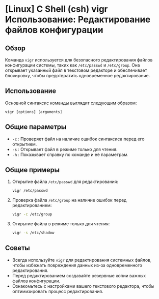 # [Linux] C Shell (csh) vigr Использование: Редактирование файлов конфигурации

## Обзор
Команда `vigr` используется для безопасного редактирования файлов конфигурации системы, таких как `/etc/passwd` и `/etc/group`. Она открывает указанный файл в текстовом редакторе и обеспечивает блокировку, чтобы предотвратить одновременное редактирование.

## Использование
Основной синтаксис команды выглядит следующим образом:

```
vigr [options] [arguments]
```

## Общие параметры
- `-c` : Проверяет файл на наличие ошибок синтаксиса перед его открытием.
- `-s` : Открывает файл в режиме только для чтения.
- `-h` : Показывает справку по команде и её параметрам.

## Общие примеры
1. Открытие файла `/etc/passwd` для редактирования:
   ```bash
   vigr /etc/passwd
   ```

2. Проверка файла `/etc/group` на наличие ошибок перед редактированием:
   ```bash
   vigr -c /etc/group
   ```

3. Открытие файла в режиме только для чтения:
   ```bash
   vigr -s /etc/shadow
   ```

## Советы
- Всегда используйте `vigr` для редактирования системных файлов, чтобы избежать повреждения данных из-за одновременного редактирования.
- Перед редактированием создавайте резервные копии важных файлов конфигурации.
- Ознакомьтесь с настройками вашего текстового редактора, чтобы оптимизировать процесс редактирования.